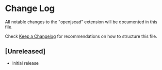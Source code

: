 # Change Log

All notable changes to the "openjscad" extension will be documented in this file.

Check [Keep a Changelog](http://keepachangelog.com/) for recommendations on how to structure this file.

## [Unreleased]

- Initial release